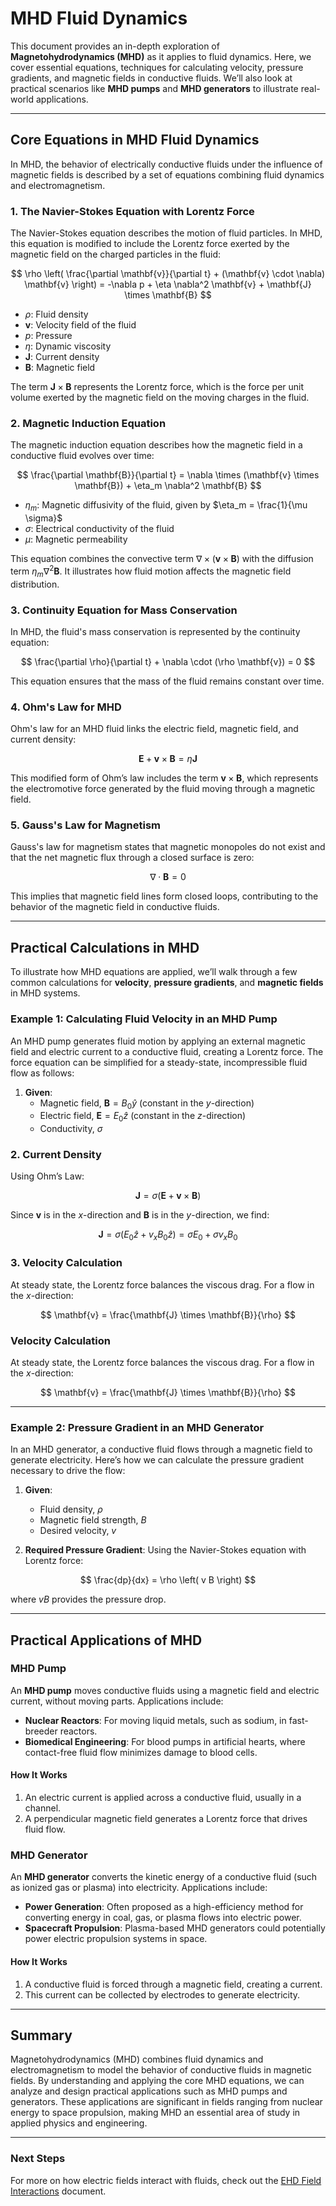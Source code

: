 # MHD Fluid Dynamics

This document provides an in-depth exploration of **Magnetohydrodynamics (MHD)** as it applies to fluid dynamics. Here, we cover essential equations, techniques for calculating velocity, pressure gradients, and magnetic fields in conductive fluids. We’ll also look at practical scenarios like **MHD pumps** and **MHD generators** to illustrate real-world applications.

---

## Core Equations in MHD Fluid Dynamics

In MHD, the behavior of electrically conductive fluids under the influence of magnetic fields is described by a set of equations combining fluid dynamics and electromagnetism.

### 1. **The Navier-Stokes Equation with Lorentz Force**

The Navier-Stokes equation describes the motion of fluid particles. In MHD, this equation is modified to include the Lorentz force exerted by the magnetic field on the charged particles in the fluid:

$$
\rho \left( \frac{\partial \mathbf{v}}{\partial t} + (\mathbf{v} \cdot \nabla) \mathbf{v} \right) = -\nabla p + \eta \nabla^2 \mathbf{v} + \mathbf{J} \times \mathbf{B}
$$

- $\rho$: Fluid density
- $\mathbf{v}$: Velocity field of the fluid
- $p$: Pressure
- $\eta$: Dynamic viscosity
- $\mathbf{J}$: Current density
- $\mathbf{B}$: Magnetic field

The term $\mathbf{J} \times \mathbf{B}$ represents the Lorentz force, which is the force per unit volume exerted by the magnetic field on the moving charges in the fluid.

### 2. **Magnetic Induction Equation**

The magnetic induction equation describes how the magnetic field in a conductive fluid evolves over time:

$$
\frac{\partial \mathbf{B}}{\partial t} = \nabla \times (\mathbf{v} \times \mathbf{B}) + \eta_m \nabla^2 \mathbf{B}
$$

- $\eta_m$: Magnetic diffusivity of the fluid, given by $\eta_m = \frac{1}{\mu \sigma}$
- $\sigma$: Electrical conductivity of the fluid
- $\mu$: Magnetic permeability

This equation combines the convective term $\nabla \times (\mathbf{v} \times \mathbf{B})$ with the diffusion term $\eta_m \nabla^2 \mathbf{B}$. It illustrates how fluid motion affects the magnetic field distribution.

### 3. **Continuity Equation for Mass Conservation**

In MHD, the fluid's mass conservation is represented by the continuity equation:

$$
\frac{\partial \rho}{\partial t} + \nabla \cdot (\rho \mathbf{v}) = 0
$$

This equation ensures that the mass of the fluid remains constant over time.

### 4. **Ohm's Law for MHD**

Ohm's law for an MHD fluid links the electric field, magnetic field, and current density:

$$
\mathbf{E} + \mathbf{v} \times \mathbf{B} = \eta \mathbf{J}
$$

This modified form of Ohm’s law includes the term $\mathbf{v} \times \mathbf{B}$, which represents the electromotive force generated by the fluid moving through a magnetic field.

### 5. **Gauss's Law for Magnetism**

Gauss's law for magnetism states that magnetic monopoles do not exist and that the net magnetic flux through a closed surface is zero:

$$
\nabla \cdot \mathbf{B} = 0
$$

This implies that magnetic field lines form closed loops, contributing to the behavior of the magnetic field in conductive fluids.

---

## Practical Calculations in MHD

To illustrate how MHD equations are applied, we’ll walk through a few common calculations for **velocity**, **pressure gradients**, and **magnetic fields** in MHD systems.

### Example 1: Calculating Fluid Velocity in an MHD Pump

An MHD pump generates fluid motion by applying an external magnetic field and electric current to a conductive fluid, creating a Lorentz force. The force equation can be simplified for a steady-state, incompressible fluid flow as follows:

1. **Given**:
   - Magnetic field, $\mathbf{B} = B_0 \hat{y}$ (constant in the $y$-direction)
   - Electric field, $\mathbf{E} = E_0 \hat{z}$ (constant in the $z$-direction)
   - Conductivity, $\sigma$

### 2. **Current Density**

Using Ohm’s Law:

$$
\mathbf{J} = \sigma (\mathbf{E} + \mathbf{v} \times \mathbf{B})
$$

Since $\mathbf{v}$ is in the $x$-direction and $\mathbf{B}$ is in the $y$-direction, we find:

$$
\mathbf{J} = \sigma (E_0 \hat{z} + v_x B_0 \hat{z}) = \sigma E_0 + \sigma v_x B_0
$$

### 3. **Velocity Calculation**

At steady state, the Lorentz force balances the viscous drag. For a flow in the $x$-direction:

$$
\mathbf{v} = \frac{\mathbf{J} \times \mathbf{B}}{\rho}
$$

### Velocity Calculation

At steady state, the Lorentz force balances the viscous drag. For a flow in the $x$-direction:

$$
\mathbf{v} = \frac{\mathbf{J} \times \mathbf{B}}{\rho}
$$

---

### Example 2: Pressure Gradient in an MHD Generator

In an MHD generator, a conductive fluid flows through a magnetic field to generate electricity. Here’s how we can calculate the pressure gradient necessary to drive the flow:

1. **Given**:
   - Fluid density, $\rho$
   - Magnetic field strength, $B$
   - Desired velocity, $v$

2. **Required Pressure Gradient**: Using the Navier-Stokes equation with Lorentz force:

$$
\frac{dp}{dx} = \rho \left( v B \right)
$$

   where $v B$ provides the pressure drop.

---

## Practical Applications of MHD

### MHD Pump

An **MHD pump** moves conductive fluids using a magnetic field and electric current, without moving parts. Applications include:

- **Nuclear Reactors**: For moving liquid metals, such as sodium, in fast-breeder reactors.
- **Biomedical Engineering**: For blood pumps in artificial hearts, where contact-free fluid flow minimizes damage to blood cells.

#### How It Works
1. An electric current is applied across a conductive fluid, usually in a channel.
2. A perpendicular magnetic field generates a Lorentz force that drives fluid flow.

### MHD Generator

An **MHD generator** converts the kinetic energy of a conductive fluid (such as ionized gas or plasma) into electricity. Applications include:

- **Power Generation**: Often proposed as a high-efficiency method for converting energy in coal, gas, or plasma flows into electric power.
- **Spacecraft Propulsion**: Plasma-based MHD generators could potentially power electric propulsion systems in space.

#### How It Works
1. A conductive fluid is forced through a magnetic field, creating a current.
2. This current can be collected by electrodes to generate electricity.

---

## Summary

Magnetohydrodynamics (MHD) combines fluid dynamics and electromagnetism to model the behavior of conductive fluids in magnetic fields. By understanding and applying the core MHD equations, we can analyze and design practical applications such as MHD pumps and generators. These applications are significant in fields ranging from nuclear energy to space propulsion, making MHD an essential area of study in applied physics and engineering.

---

### Next Steps

For more on how electric fields interact with fluids, check out the [EHD Field Interactions](04_EHD_Field_Interactions.md) document.
